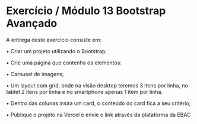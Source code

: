 # Exercício / Módulo 13 Bootstrap Avançado

A entrega deste exercício consiste em:

• Criar um projeto utilizando o Bootstrap;

• Crie uma página que contenha os elementos:

• Carousel de imagens;

• Um layout com grid, onde na visão desktop
  teremos 3 itens por linha, no tablet 2 itens por linha
  e no smartphone apenas 1 item por linha.

• Dentro das colunas insira um card, o conteúdo do card
  fica a seu critério;

• Publique o projeto na Vercel e envie o link através da
  plataforma da EBAC
